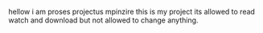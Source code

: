 hellow i am proses projectus mpinzire
this is my project its allowed to read
watch and download 
but not allowed to change anything.
